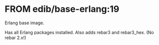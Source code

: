 # FROM edib/base-erlang:19

Erlang base image.

Has all Erlang packages installed. Also adds rebar3 and rebar3_hex. (No rebar 2.x!)

